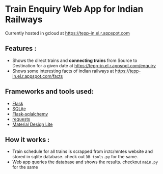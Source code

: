 # Train Enquiry Web App for Indian Railways

Currently hosted in gcloud at https://tepp-in.el.r.appspot.com

## Features :
- Shows the direct trains and **connecting trains** from Source to Destination for a given date at https://tepp-in.el.r.appspot.com/enquiry
- Shows some interesting facts of indian railways at https://tepp-in.el.r.appspot.com/facts

## Frameworks and tools used:
- [Flask](https://flask.palletsprojects.com/)
- [SQLite](https://www.sqlite.org/)
- [Flask-sqlalchemy](https://flask-sqlalchemy.palletsprojects.com/)
- [requests](https://docs.python-requests.org/)
- [Material Design Lite](https://getmdl.io/)

## How it works :
- Train schedule for all trains is scrapped from irctc/mntes website and stored in sqlite database.  check out ```DB_tools.py``` for the same.
- Web app queries the database and shows the results. checkout ```main.py``` for the same
